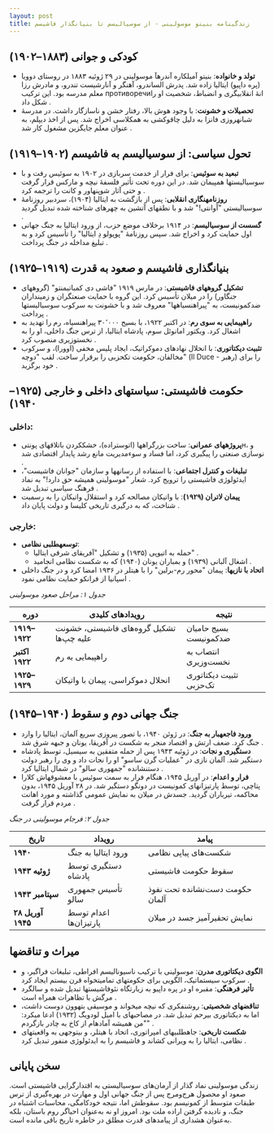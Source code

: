```yaml
---
layout: post
title: زندگینامه بنیتو موسولینی - از سوسیالیسم تا بنیانگذار فاشیسم
---
```


## کودکی و جوانی (۱۸۸۳–۱۹۰۲)
- **تولد و خانواده**: بنیتو آمیلکاره آندرهآ موسولینی در ۲۹ ژوئیه ۱۸۸۳ در روستای دوویا (پره داپیو) ایتالیا زاده شد. پدرش الساندرو، آهنگر و آنارشیست تندرو، و مادرش رزا معلم مدرسه بود. این ترکیب противоречиانۀ انقلابیگری و انضباط، شخصیت او را شکل داد .
- **تحصیلات و خشونت**: با وجود هوش بالا، رفتار خشن و ناسازگار داشت. در مدرسۀ شبانهروزی فانزا به دلیل چاقوکشی به همکلاسی اخراج شد. پس از اخذ دیپلم، به عنوان معلم جایگزین مشغول کار شد .

## تحول سیاسی: از سوسیالیسم به فاشیسم (۱۹۰۲–۱۹۱۹)
- **تبعید به سوئیس**: برای فرار از خدمت سربازی در ۱۹۰۲ به سوئیس رفت و با سوسیالیستها همپیمان شد. در این دوره تحت تأثیر فلسفۀ نیچه و مارکس قرار گرفت و حتی آثار شوپنهاور و کانت را ترجمه کرد .
- **روزنامهنگاری انقلابی**: پس از بازگشت به ایتالیا (۱۹۰۴)، سردبیر روزنامۀ سوسیالیستی "آوانتی!" شد و با نطقهای آتشین به چهرهای شناخته شده تبدیل گردید .
- **گسست از سوسیالیسم**: در ۱۹۱۴ برخلاف موضع حزب، از ورود ایتالیا به جنگ جهانی اول حمایت کرد و اخراج شد. سپس روزنامۀ "پوپولو دِ ایتالیا" را تأسیس کرد و به تبلیغ مداخله در جنگ پرداخت .

## بنیانگذاری فاشیسم و صعود به قدرت (۱۹۱۹–۱۹۲۵)
- **تشکیل گروههای فاشیستی**: در مارس ۱۹۱۹ "فاشی دی کمباتیمنتو" (گروههای جنگاور) را در میلان تأسیس کرد. این گروه با حمایت صنعتگران و زمینداران ضدکمونیست، به "پیراهنسیاهها" معروف شد و با خشونت به سرکوب سوسیالیستها پرداخت .
- **راهپیمایی به سوی رم**: در اکتبر ۱۹۲۲، با بسیج ۳۰٬۰۰۰ پیراهنسیاه، رم را تهدید به اشغال کرد. ویکتور امانوئل سوم، پادشاه ایتالیا، از ترس جنگ داخلی، او را به نخستوزیری منصوب کرد .
- **تثبیت دیکتاتوری**: با انحلال نهادهای دموکراتیک، ایجاد پلیس مخفی (اوورا)، و سرکوب مخالفان، حکومت تکحزبی را برقرار ساخت. لقب "دوچه" (Il Duce - رهبر) را برای خود برگزید .

## حکومت فاشیستی: سیاستهای داخلی و خارجی (۱۹۲۵–۱۹۴۰)
### **داخلی**:
- **پروژههای عمرانی**: ساخت بزرگراهها (اتوستراده)، خشککردن باتلاقهای پونتیн، و نوسازی صنعتی را پیگیری کرد، اما فساد و سوءمدیریت مانع رشد پایدار اقتصادی شد .
- **تبلیغات و کنترل اجتماعی**: با استفاده از رسانهها و سازمان "جوانان فاشیست"، ایدئولوژی فاشیستی را ترویج کرد. شعار "موسولینی همیشه حق دارد!" به نماد فرهنگ سیاسی تبدیل شد .
- **پیمان لاتران (۱۹۲۹)**: با واتیکان مصالحه کرد و استقلال واتیکان را به رسمیت شناخت، که به درگیری تاریخی کلیسا و دولت پایان داد .

### **خارجی**:
- **توسعهطلبی نظامی**:  
  - حمله به اتیوپی (۱۹۳۵) و تشکیل "آفریقای شرقی ایتالیا" .  
  - اشغال آلبانی (۱۹۳۹) و بمباران یونان (۱۹۴۰) که به شکست نظامی انجامید .  
- **اتحاد با نازیها**: پیمان "محور رم-برلین" را با هیتلر در ۱۹۳۶ امضا کرد و در جنگ داخلی اسپانیا از فرانکو حمایت نظامی نمود .

*جدول ۱: مراحل صعود موسولینی*

| **دوره**       | **رویدادهای کلیدی**                     | **نتیجه**                          |
|----------------|----------------------------------------|------------------------------------|
| **۱۹۱۹–۱۹۲۲**  | تشکیل گروه‌های فاشیستی، خشونت علیه چپ‌ها | بسیج حامیان ضدکمونیست             |
| **اکتبر ۱۹۲۲** | راهپیمایی به رم                        | انتصاب به نخست‌وزیری              |
| **۱۹۲۵–۱۹۲۹** | انحلال دموکراسی، پیمان با واتیکان     | تثبیت دیکتاتوری تک‌حزبی           |

## جنگ جهانی دوم و سقوط (۱۹۴۰–۱۹۴۵)
- **ورود فاجعهبار به جنگ**: در ژوئن ۱۹۴۰، با تصور پیروزی سریع آلمان، ایتالیا را وارد جنگ کرد. ضعف ارتش و اقتصاد منجر به شکست در آفریقا، یونان و جبهه شرق شد .
- **دستگیری و نجات**: در ژوئیه ۱۹۴۳ پس از حمله متفقین به سیسیل، توسط پادشاه دستگیر شد. آلمان نازی در "عملیات گرن ساسو" او را نجات داد و وی را رهبر دولت دستنشانده "جمهوری سالو" در شمال ایتالیا کرد .
- **فرار و اعدام**: در آوریل ۱۹۴۵، هنگام فرار به سمت سوئیس با معشوقهاش کلارا پتاچی، توسط پارتیزانهای کمونیست در دونگو دستگیر شد. در ۲۸ آوریل ۱۹۴۵، بدون محاکمه، تیرباران گردید. جسدش در میلان به نمایش عمومی گذاشته و مورد اهانت مردم قرار گرفت .

*جدول ۲: فرجام موسولینی در جنگ*

| **تاریخ**       | **رویداد**                     | **پیامد**                     |
|----------------|-------------------------------|------------------------------|
| **۱۹۴۰**       | ورود ایتالیا به جنگ          | شکست‌های پیاپی نظامی         |
| **ژوئیه ۱۹۴۳** | دستگیری توسط پادشاه          | سقوط حکومت فاشیستی           |
| **سپتامبر ۱۹۴۳**| تأسیس جمهوری سالو            | حکومت دست‌نشانده تحت نفوذ آلمان |
| **۲۸ آوریل ۱۹۴۵** | اعدام توسط پارتیزان‌ها       | نمایش تحقیرآمیز جسد در میلان |

## میراث و تناقضها
- **الگوی دیکتاتوری مدرن**: موسولینی با ترکیب ناسیونالیسم افراطی، تبلیغات فراگیر، و سرکوب سیستماتیک، الگویی برای حکومتهای تمامیتخواه قرن بیستم ایجاد کرد .
- **تأثیر فرهنگی**: مقبره او در پره داپیو به زیارتگاه نئوفاشیستها تبدیل شده و سالگرد مرگش با تظاهرات همراه است .
- **تناقضهای شخصیتی**: روشنفکری که نیچه میخواند و موسیقی بتهوون دوست داشت، اما به دیکتاتوری بیرحم تبدیل شد. در مصاحبهای با امیل لودویگ (۱۹۳۲) ادعا میکرد: "من همیشه آمادهام از کاخ به چادر بازگردم" .
- **شکست تاریخی**: جاهطلبیهای امپراتوری، اتحاد با هیتلر، و بیتوجهی به واقعیتهای نظامی، ایتالیا را به ویرانی کشاند و فاشیسم را به ایدئولوژی منفور تبدیل کرد .

## سخن پایانی
زندگی موسولینی نماد گذار از آرمان‌های سوسیالیستی به اقتدارگرایی فاشیستی است. صعود او محصول هرج‌ومرج پس از جنگ جهانی اول و مهارت در بهره‌گیری از ترس طبقات متوسط از کمونیسم بود. سقوطش اما، نتیجه خودکامگی، محاسبات اشتباه در جنگ، و نادیده گرفتن اراده ملت بود. امروز او نه به‌عنوان احیاگر روم باستان، بلکه به‌عنوان هشداری از پیامدهای قدرت مطلق در خاطره تاریخ باقی مانده است.
